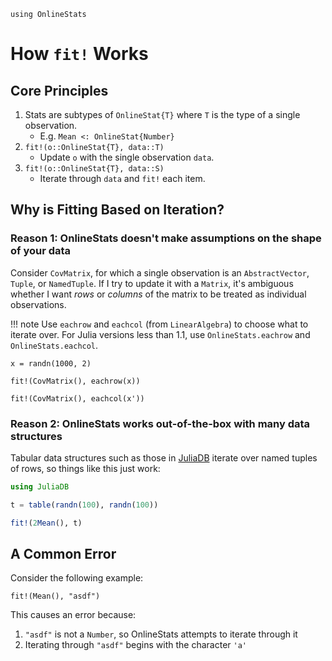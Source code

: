 ```@setup howfitworks
using OnlineStats
```

# How `fit!` Works

## Core Principles

1. Stats are subtypes of `OnlineStat{T}` where `T` is the type of a single observation.
    - E.g. `Mean <: OnlineStat{Number}`
2. `fit!(o::OnlineStat{T}, data::T)`
    - Update `o` with the single observation `data`.
3. `fit!(o::OnlineStat{T}, data::S)`
    - Iterate through `data` and `fit!` each item.


## Why is Fitting Based on Iteration?

### Reason 1: OnlineStats doesn't make assumptions on the shape of your data

Consider `CovMatrix`, for which a single observation is an `AbstractVector`, `Tuple`, or `NamedTuple`.
If I try to update it with a `Matrix`, it's ambiguous whether I want *rows* or *columns* of
the matrix to be treated as individual observations.

!!! note
    Use `eachrow` and `eachcol` (from `LinearAlgebra`) to choose what to iterate over.
    For Julia versions less than 1.1, use `OnlineStats.eachrow` and `OnlineStats.eachcol`.


```@example howfitworks
x = randn(1000, 2)

fit!(CovMatrix(), eachrow(x))

fit!(CovMatrix(), eachcol(x'))
```

### Reason 2: OnlineStats works out-of-the-box with many data structures

Tabular data structures such as those in [JuliaDB](https://github.com/JuliaComputing/JuliaDB.jl)
iterate over named tuples of rows, so things like this just work:

```julia
using JuliaDB

t = table(randn(100), randn(100))

fit!(2Mean(), t)
```


## A Common Error

Consider the following example:

```@repl howfitworks
fit!(Mean(), "asdf")
```

This causes an error because:

1. `"asdf"` is not a `Number`, so OnlineStats attempts to iterate through it
2. Iterating through `"asdf"` begins with the character `'a'`